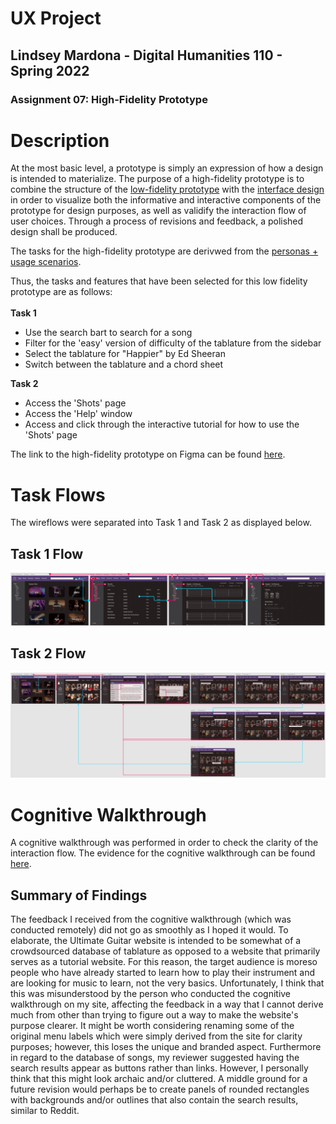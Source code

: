 # UX Project
## Lindsey Mardona - Digital Humanities 110 - Spring 2022
### Assignment 07: High-Fidelity Prototype

# Description #
At the most basic level, a prototype is simply an expression of how a design is intended to materialize. The purpose of a high-fidelity prototype is to combine the structure of the [low-fidelity prototype](https://github.com/lindseymardona/22s-dh110/blob/main/week-05/lowfidelityprototype.md) with the [interface design](https://github.com/lindseymardona/22s-dh110/blob/main/week-06/interfacedesign.md) in order to visualize both the informative and interactive components of the prototype for design purposes, as well as validify the interaction flow of user choices. Through a process of revisions and feedback, a polished design shall be produced. 

The tasks for the high-fidelity prototype are derivwed from the [personas + usage scenarios](https://github.com/lindseymardona/22s-dh110/blob/main/week-04/persona.md).

Thus, the tasks and features that have been selected for this low fidelity prototype are as follows:</br></br>
**Task 1** </br>
- Use the search bart to search for a song
- Filter for the 'easy' version of difficulty of the tablature from the sidebar
- Select the tablature for "Happier" by Ed Sheeran
- Switch between the tablature and a chord sheet

**Task 2**</br>
- Access the 'Shots' page
- Access the 'Help' window
- Access and click through the interactive tutorial for how to use the 'Shots' page

The link to the high-fidelity prototype on Figma can be found [here](https://www.figma.com/proto/WpPnwhxJy0ErkxYoLNbHYG/DH110---As6-(Copy)?node-id=103%3A80&starting-point-node-id=103%3A80).

# Task Flows #
The wireflows were separated into Task 1 and Task 2 as displayed below.

## Task 1 Flow ##
![task1-flow](/pictures/task1-flow.png)

## Task 2 Flow ##
![task2-flow](/pictures/task2-flow.png)

# Cognitive Walkthrough #
A cognitive walkthrough was performed in order to check the clarity of the interaction flow.
The evidence for the cognitive walkthrough can be found [here](https://docs.google.com/document/d/12yOpcXmBWoEWWdrIUuy7uShqwW7C-VQ8SSxFVydRpu8/edit).

## Summary of Findings ##
The feedback I received from the cognitive walkthrough (which was conducted remotely) did not go as smoothly as I hoped it would. To elaborate, the Ultimate Guitar website is intended to be somewhat of a crowdsourced database of tablature as opposed to a website that primarily serves as a tutorial website. For this reason, the target audience is moreso people who have already started to learn how to play their instrument and are looking for music to learn, not the very basics. Unfortunately, I think that this was misunderstood by the person who conducted the cognitive walkthrough on my site, affecting the feedback in a way that I cannot derive much from other than trying to figure out a way to make the website's purpose clearer. It might be worth considering renaming some of the original menu labels which were simply derived from the site for clarity purposes; however, this loses the unique and branded aspect. Furthermore in regard to the database of songs, my reviewer suggested having the search results appear as buttons rather than links. However, I personally think that this might look archaic and/or cluttered. A middle ground for a future revision would perhaps be to create panels of rounded rectangles with backgrounds and/or outlines that also contain the search results, similar to Reddit.
